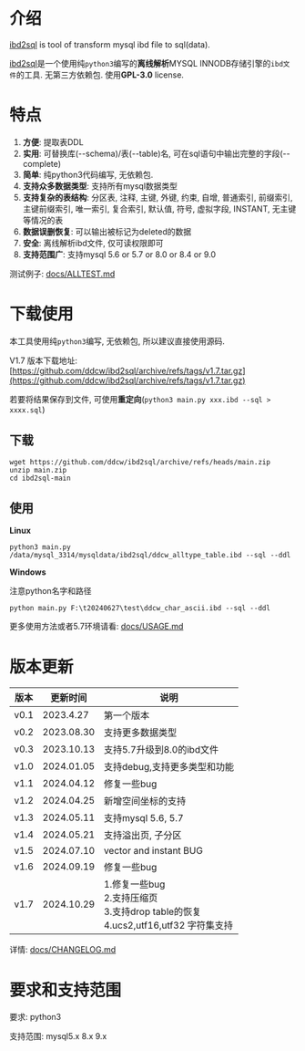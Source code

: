 # 介绍

[ibd2sql](https://github.com/ddcw/ibd2sql) is tool of transform mysql ibd file to sql(data).

[ibd2sql](https://github.com/ddcw/ibd2sql)是一个使用纯`python3`编写的**离线解析**MYSQL INNODB存储引擎的`ibd文件`的工具. 无第三方依赖包. 使用**GPL-3.0** license.



# 特点

1. **方便**: 提取表DDL
2. **实用**: 可替换库(--schema)/表(--table)名, 可在sql语句中输出完整的字段(--complete)
3. **简单**: 纯python3代码编写, 无依赖包.
4. **支持众多数据类型**: 支持所有mysql数据类型
5. **支持复杂的表结构**: 分区表, 注释, 主键, 外键, 约束, 自增, 普通索引, 前缀索引, 主键前缀索引, 唯一索引, 复合索引, 默认值, 符号, 虚拟字段, INSTANT, 无主键等情况的表
6. **数据误删恢复**: 可以输出被标记为deleted的数据
7. **安全**: 离线解析ibd文件, 仅可读权限即可
8. **支持范围广**: 支持mysql 5.6 or 5.7 or 8.0 or 8.4 or 9.0



测试例子: [docs/ALLTEST.md](https://github.com/ddcw/ibd2sql/blob/main/docs/ALLTEST.md)



# 下载使用

本工具使用纯`python3`编写, 无依赖包, 所以建议直接使用源码.

V1.7 版本下载地址: [https://github.com/ddcw/ibd2sql/archive/refs/tags/v1.7.tar.gz](https://github.com/ddcw/ibd2sql/archive/refs/tags/v1.7.tar.gz)

若要将结果保存到文件, 可使用**重定向**(`python3 main.py xxx.ibd --sql > xxxx.sql`)

## 下载

```shell
wget https://github.com/ddcw/ibd2sql/archive/refs/heads/main.zip
unzip main.zip
cd ibd2sql-main
```

## 使用

**Linux**

```shell
python3 main.py /data/mysql_3314/mysqldata/ibd2sql/ddcw_alltype_table.ibd --sql --ddl
```

**Windows**

注意python名字和路径

```shell
python main.py F:\t20240627\test\ddcw_char_ascii.ibd --sql --ddl
```

更多使用方法或者5.7环境请看:  [docs/USAGE.md](https://github.com/ddcw/ibd2sql/blob/main/docs/USAGE.md)



# 版本更新

| 版本   | 更新时间       | 说明                     |
| ---- | ---------- | ---------------------- |
| v0.1 | 2023.4.27  | 第一个版本                  |
| v0.2 | 2023.08.30 | 支持更多数据类型               |
| v0.3 | 2023.10.13 | 支持5.7升级到8.0的ibd文件      |
| v1.0 | 2024.01.05 | 支持debug,支持更多类型和功能      |
| v1.1 | 2024.04.12 | 修复一些bug                |
| v1.2 | 2024.04.25 | 新增空间坐标的支持              |
| v1.3 | 2024.05.11 | 支持mysql 5.6, 5.7       |
| v1.4 | 2024.05.21 | 支持溢出页, 子分区             |
| v1.5 | 2024.07.10 | vector and instant BUG |
| v1.6 | 2024.09.19 | 修复一些bug                |
| v1.7 | 2024.10.29 | 1.修复一些bug <br />2.支持压缩页 <br />3.支持drop table的恢复  <br />4.ucs2,utf16,utf32 字符集支持             |

详情: [docs/CHANGELOG.md](https://github.com/ddcw/ibd2sql/blob/main/docs/CHANGELOG.md)



# 要求和支持范围

要求: python3

支持范围: mysql5.x 8.x 9.x
